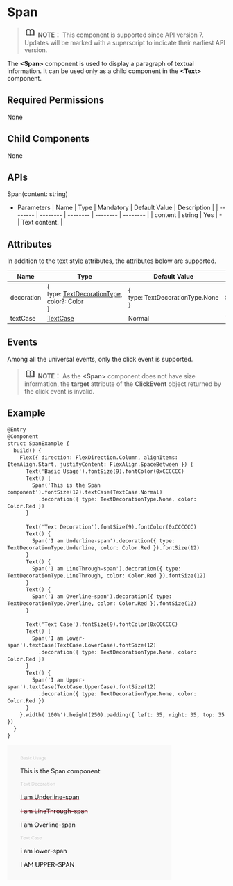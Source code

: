 # Span


> ![icon-note.gif](public_sys-resources/icon-note.gif) **NOTE：**
> This component is supported since API version 7. Updates will be marked with a superscript to indicate their earliest API version.


The **&lt;Span&gt;** component is used to display a paragraph of textual information. It can be used only as a child component in the **&lt;Text&gt;** component.


## Required Permissions

None


## Child Components

None


## APIs

Span(content: string)

- Parameters
    | Name | Type | Mandatory | Default&nbsp;Value | Description | 
  | -------- | -------- | -------- | -------- | -------- |
  | content | string | Yes | - | Text&nbsp;content. | 


## Attributes

In addition to the text style attributes, the attributes below are supported.

| Name | Type | Default&nbsp;Value | Description |
| -------- | -------- | -------- | -------- |
| decoration | {<br/>type:&nbsp;[TextDecorationType](ts-appendix-enums.md#textdecorationtype-enums),<br/>color?:&nbsp;Color<br/>} | {<br/>type:&nbsp;TextDecorationType.None<br/>} | Style&nbsp;and&nbsp;color&nbsp;of&nbsp;the&nbsp;text&nbsp;decorative&nbsp;line. |
| textCase | [TextCase](ts-appendix-enums.md#textcase-enums) | Normal | Text&nbsp;case. |


## Events

Among all the universal events, only the click event is supported.

> ![icon-note.gif](public_sys-resources/icon-note.gif) **NOTE：**
> As the **&lt;Span&gt;** component does not have size information, the **target** attribute of the **ClickEvent** object returned by the click event is invalid.


## Example


```
@Entry
@Component
struct SpanExample {
  build() {
    Flex({ direction: FlexDirection.Column, alignItems: ItemAlign.Start, justifyContent: FlexAlign.SpaceBetween }) {
      Text('Basic Usage').fontSize(9).fontColor(0xCCCCCC)
      Text() {
        Span('This is the Span component').fontSize(12).textCase(TextCase.Normal)
          .decoration({ type: TextDecorationType.None, color: Color.Red })
      }

      Text('Text Decoration').fontSize(9).fontColor(0xCCCCCC)
      Text() {
        Span('I am Underline-span').decoration({ type: TextDecorationType.Underline, color: Color.Red }).fontSize(12)
      }
      Text() {
        Span('I am LineThrough-span').decoration({ type: TextDecorationType.LineThrough, color: Color.Red }).fontSize(12)
      }
      Text() {
        Span('I am Overline-span').decoration({ type: TextDecorationType.Overline, color: Color.Red }).fontSize(12)
      }

      Text('Text Case').fontSize(9).fontColor(0xCCCCCC)
      Text() {
        Span('I am Lower-span').textCase(TextCase.LowerCase).fontSize(12)
          .decoration({ type: TextDecorationType.None, color: Color.Red })
      }
      Text() {
        Span('I am Upper-span').textCase(TextCase.UpperCase).fontSize(12)
          .decoration({ type: TextDecorationType.None, color: Color.Red })
      }
    }.width('100%').height(250).padding({ left: 35, right: 35, top: 35 })
  }
}
```

![en-us_image_0000001257138363](figures/en-us_image_0000001257138363.gif)

